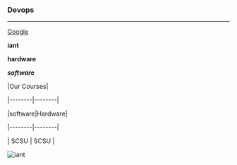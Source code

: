 ### Devops
-----------
[Google](https://www.google.com)

**iant**

**hardware**

***software***

|Our Courses|

|--------|--------|

|software|Hardware|

|--------|--------|

|  SCSU  | SCSU |

![iant](https://www.iantindia.com/content/img/slide/iantlogo.png)
